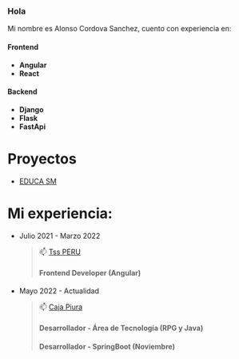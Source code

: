 ### Hola
Mi nombre es Alonso Cordova Sanchez, cuento con experiencia en:

#### Frontend
- **Angular**
- **React**

#### Backend
- **Django**
- **Flask**
- **FastApi**


# Proyectos
- [EDUCA SM](https://educasm-peru2.web.app)

# Mi experiencia:
- Julio 2021 - Marzo 2022
  > 📫 [Tss PERU](http://www.tsspe.com/)
  > #### Frontend Developer (Angular)

- Mayo 2022 - Actualidad
  > 📫 [Caja Piura](https://www.cajapiura.pe/) 
  > #### Desarrollador - Área de Tecnología (RPG y Java)
  > #### Desarrollador - SpringBoot (Noviembre)

